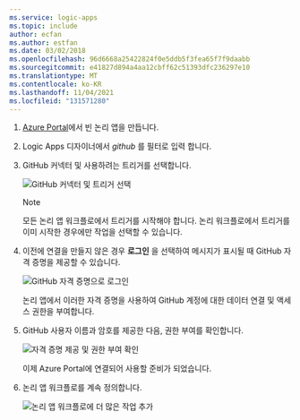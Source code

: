```yaml
---
ms.service: logic-apps
ms.topic: include
author: ecfan
ms.author: estfan
ms.date: 03/02/2018
ms.openlocfilehash: 96d6668a25422824f0e5ddb5f3fea65f7f9daabb
ms.sourcegitcommit: e41827d894a4aa12cbff62c51393dfc236297e10
ms.translationtype: MT
ms.contentlocale: ko-KR
ms.lasthandoff: 11/04/2021
ms.locfileid: "131571280"
---
```

1. [Azure Portal](https://portal.azure.com)에서 빈 논리 앱을 만듭니다.

2. Logic Apps 디자이너에서 *github* 를 필터로 입력 합니다.

3. GitHub 커넥터 및 사용하려는 트리거를 선택합니다.

   ![GitHub 커넥터 및 트리거 선택](./media/connectors-create-api-github/github-connector.png)

   > [!NOTE]
   > 모든 논리 앱 워크플로에서 트리거를 시작해야 합니다. 논리 워크플로에서 트리거를 이미 시작한 경우에만 작업을 선택할 수 있습니다. 

4. 이전에 연결을 만들지 않은 경우 **로그인** 을 선택하여 메시지가 표시될 때 GitHub 자격 증명을 제공할 수 있습니다.

   ![GitHub 자격 증명으로 로그인](./media/connectors-create-api-github/github-connector-sign-in-credentials.png)

   논리 앱에서 이러한 자격 증명을 사용하여 GitHub 계정에 대한 데이터 연결 및 액세스 권한을 부여합니다. 

5. GitHub 사용자 이름과 암호를 제공한 다음, 권한 부여를 확인합니다.

   ![자격 증명 제공 및 권한 부여 확인](./media/connectors-create-api-github/github-connector-authorize.png)   

   이제 Azure Portal에 연결되어 사용할 준비가 되었습니다.

6. 논리 앱 워크플로를 계속 정의합니다.

   ![논리 앱 워크플로에 더 많은 작업 추가](./media/connectors-create-api-github/github-connector-logic-app.png)
